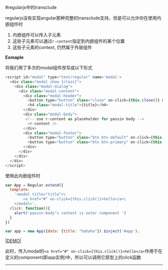 
#regularjs中的transclude

regularjs没有实现angular那种完整的transclude支持，但是可以允许你在使用内嵌组件时

1. 内嵌组件可以传入子元素
2. 这些子元素可以通过`r-content`指定到内嵌组件的某个位置
3. 这些子元素的context, 仍然属于外层组件

__Exmaple__

将我们用了多次的modal组件改写成以下形式


```javascript
<script id="modal" type="text/regular" name='modal'>
  <div class="modal show {clazz}">
    <div class="modal-dialog">
      <div class="modal-content">
        <div class="modal-header">
          <button type="button" class="close" on-click={this.close()} data-dismiss="modal" aria-hidden="true">×</button>
          <h4 class="modal-title">{title}</h4>
        </div>
        <div class="modal-body">
         <!-- use r:content as placeholder for passin body -->
          <r-content />
        </div>
        <div class="modal-footer">
          <button type="button" class="btn btn-default" on-click={this.close()} >Close</button>
          <button type="button" class="btn btn-primary" on-click={this.confirm()}>Confirm</button>
        </div>
      </div>
    </div>
  </div>
</script>
```



使用此内嵌组件时

```javascript
var App = Regular.extend({
  template:
    '<modal title="title">\
        <a href="#" on-click={this.click()}>hello</a>\
    </modal>',
  click: function(){
    alert('passin-body"s context is outer component ')
  }
})

var app = new App({data: {title: "hahaha"}).$inject('#app');
```
[|DEMO|](http://jsfiddle.net/leeluolee/4wuDZ/)

此时，传入modal的`<a href="#" on-click={this.click()}>hello</a>`作用于在定义的component(即app实例)中，所以可以调用它原型上的click函数

---------------------------------------




